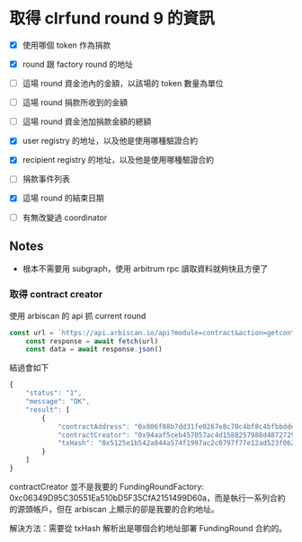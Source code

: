 # 取得 clrfund round 9 的資訊

- [x] 使用哪個 token 作為捐款
- [x] round 跟 factory round 的地址
- [ ] 這場 round 資金池內的金額，以該場的 token 數量為單位
- [ ] 這場 round 捐款所收到的金額
- [ ] 這場 round 資金池加捐款金額的總額
- [x] user registry 的地址，以及他是使用哪種驗證合約
- [x] recipient registry 的地址，以及他是使用哪種驗證合約
- [ ] 捐款事件列表
- [x] 這場 round 的結束日期
- [ ] 有無改變過 coordinator


## Notes
- 根本不需要用 subgraph，使用 arbitrum rpc 讀取資料就夠快且方便了

### 取得 contract creator
使用 arbiscan 的 api 抓 current round 

```ts
const url = `https://api.arbiscan.io/api?module=contract&action=getcontractcreation&contractaddresses=${CURRENT_ROUND_ADDRESS}&apikey=${arbiscanApikep}`
	const response = await fetch(url)
	const data = await response.json()
```

結過會如下

```js
{
    "status": "1",
    "message": "OK",
    "result": [
        {
            "contractAddress": "0x806f08b7dd31fe0267e8c70c4bf8c4bfbbdde760",
            "contractCreator": "0x94aaf5ceb457057ac4d1588257988d487272984f",
            "txHash": "0x5125e1b542a844a574f1997ac2c0797f77e12ad523f0624a4322dc5f8a1d8bc1"
        }
    ]
}
```

contractCreator 並不是我要的 FundingRoundFactory: 0xc06349D95C30551Ea510bD5F35CfA2151499D60a，而是執行一系列合約的源頭帳戶，但在 arbiscan 上顯示的卻是我要的合約地址。

解決方法：需要從 txHash 解析出是哪個合約地址部署 FundingRound 合約的。